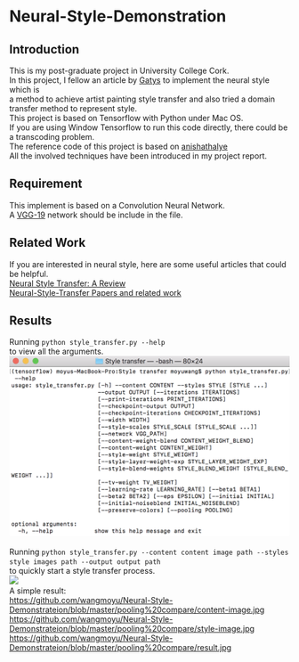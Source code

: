 # Neural-Style-Demonstration
## Introduction
This is my post-graduate project in University College Cork.<br>
In this project, I fellow an article by [Gatys](https://arxiv.org/abs/1508.06576) to implement the neural style which is <br>
a method to achieve artist painting style transfer and also tried a domain transfer method to represent style.<br>
This project is based on Tensorflow with Python under Mac OS.<br>
If you are using Window Tensorflow to run this code directly, there could be a transcoding problem.<br>
The reference code of this project is based on [anishathalye](https://github.com/anishathalye/neural-style)<br>
All the involved techniques have been introduced in my project report.<br>
## Requirement 
This implement is based on a Convolution Neural Network.<br>
A [VGG-19](http://www.vlfeat.org/matconvnet/models/beta16/imagenet-vgg-verydeep-19.mat) network should be include in the file.<br>
## Related Work
If you are interested in neural style, here are some useful articles that could be helpful.<br>
[Neural Style Transfer: A Review](https://arxiv.org/abs/1705.04058v4)<br>
[Neural-Style-Transfer Papers and related work](https://github.com/ycjing/Neural-Style-Transfer-Papers)<br> 
## Results
Running  `python style_transfer.py --help`<br>
to view all the arguments.<br>
![](https://github.com/wangmoyu/Neural-Style-Demonstration/blob/master/interface-help.png)<br>  
Running  `python style_transfer.py --content content image path --styles style images path --output output path` <br>
to quickly start a style transfer process.<br>
![](https://github.com/wangmoyu/Neural-Style-Demonstrateion/blob/master/interface.png)<br>
A simple result:<br>
https://github.com/wangmoyu/Neural-Style-Demonstrateion/blob/master/pooling%20compare/content-image.jpg <br>
https://github.com/wangmoyu/Neural-Style-Demonstrateion/blob/master/pooling%20compare/style-image.jpg <br>
https://github.com/wangmoyu/Neural-Style-Demonstrateion/blob/master/pooling%20compare/result.jpg <br>
